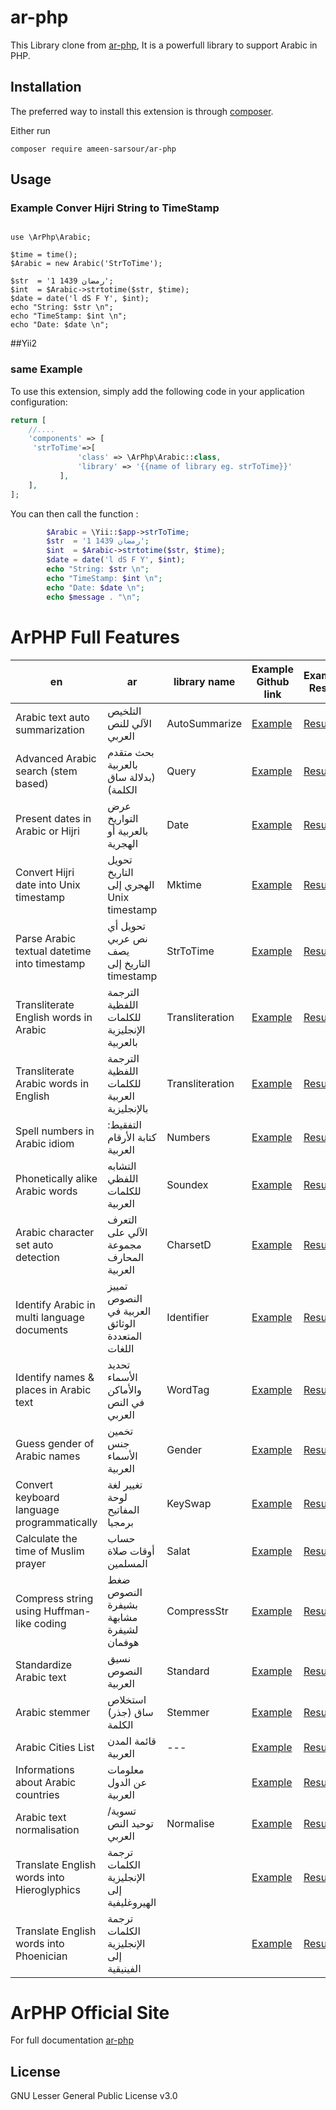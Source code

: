# ar-php 


This Library clone from [ar-php](http://ar-php.com/),
It is a powerfull library to support Arabic in PHP.


Installation
------------

The preferred way to install this extension is through [composer](http://getcomposer.org/download/).

Either run

```
composer require ameen-sarsour/ar-php
```

Usage
-----


### Example Conver Hijri String to TimeStamp

```include ('vendor/autoload.php');

use \ArPhp\Arabic;

$time = time();
$Arabic = new Arabic('StrToTime');

$str  = '1 رمضان 1439';
$int  = $Arabic->strtotime($str, $time);
$date = date('l dS F Y', $int);
echo "String: $str \n";
echo "TimeStamp: $int \n";
echo "Date: $date \n";
```

##Yii2

### same Example 

To use this extension,  simply add the following code in your application configuration:

```php
return [
    //....
    'components' => [
     'strToTime'=>[
               'class' => \ArPhp\Arabic::class,
               'library' => '{{name of library eg. strToTime}}'
           ],
    ],
];
```

You can then call the function :

```php
        $Arabic = \Yii::$app->strToTime;
        $str  = '1 رمضان 1439';
        $int  = $Arabic->strtotime($str, $time);
        $date = date('l dS F Y', $int);
        echo "String: $str \n";
        echo "TimeStamp: $int \n";
        echo "Date: $date \n";
        echo $message . "\n";
```



# ArPHP Full Features
|  en| ar  | library name | Example Github link | Example Result |
| ------- | ------- | ------- | ----- | ----- |
|  Arabic text auto summarization | التلخيص الآلي للنص العربي |AutoSummarize | [Example](https://github.com/ameen-sarsour/ar-php/blob/master/src/I18N/Arabic/Examples/AutoSummarize.php) | [Result](http://www.ar-php.org/I18N/Arabic/Examples/AutoSummarize.php)
| Advanced Arabic search (stem based) |  بحث متقدم بالعربية (بدلالة ساق الكلمة) | Query | [Example](https://github.com/ameen-sarsour/ar-php/blob/master/src/I18N/Arabic/Examples/Query.php) | [Result](http://www.ar-php.org/I18N/Arabic/Examples/Query.php) |
| Present dates in Arabic or Hijri |  عرض التواريخ بالعربية أو الهجرية | Date | [Example](https://github.com/ameen-sarsour/ar-php/blob/master/src/I18N/Arabic/Examples/Date.php) | [Result](http://www.ar-php.org/I18N/Arabic/Examples/Date.php) |
| Convert Hijri date into Unix timestamp  | تحويل التاريخ الهجري إلى Unix timestamp |  Mktime | [Example](https://github.com/ameen-sarsour/ar-php/blob/master/src/I18N/Arabic/Examples/Mktime.php) | [Result](http://www.ar-php.org/I18N/Arabic/Examples/Mktime.php) |
| Parse Arabic textual datetime into timestamp  |  تحويل أي نص عربي يصف التاريخ إلى timestamp  | StrToTime  | [Example](https://github.com/ameen-sarsour/ar-php/blob/master/src/I18N/Arabic/Examples/StrToTime.php) | [Result](http://www.ar-php.org/I18N/Arabic/Examples/StrToTime.php) |
| Transliterate English words in Arabic |  الترجمة اللفظية للكلمات الإنجليزية بالعربية  |  Transliteration | [Example](https://github.com/ameen-sarsour/ar-php/blob/master/src/I18N/Arabic/Examples/ArTransliteration.php) | [Result](http://www.ar-php.org/I18N/Arabic/Examples/ArTransliteration.php) |
| Transliterate Arabic words in English  |   الترجمة اللفظية للكلمات العربية بالإنجليزية | Transliteration  | [Example](https://github.com/ameen-sarsour/ar-php/blob/master/src/I18N/Arabic/Examples/EnTransliteration.php) | [Result](http://www.ar-php.org/I18N/Arabic/Examples/EnTransliteration.php) |
|  Spell numbers in Arabic idiom |   التفقيط: كتابة الأرقام العربية | Numbers  | [Example](https://github.com/ameen-sarsour/ar-php/blob/master/src/I18N/Arabic/Examples/Numbers.php) | [Result](http://www.ar-php.org/I18N/Arabic/Examples/Numbers.php) |
| Phonetically alike Arabic words  |  التشابه اللفظي للكلمات العربية  |  Soundex | [Example](https://github.com/ameen-sarsour/ar-php/blob/master/src/I18N/Arabic/Examples/Soundex.php) | [Result](http://www.ar-php.org/I18N/Arabic/Examples/Soundex.php) |
|  Arabic character set auto detection |  التعرف الآلي على مجموعة المحارف العربية  |  CharsetD | [Example](https://github.com/ameen-sarsour/ar-php/blob/master/src/I18N/Arabic/Examples/CharsetD.php) | [Result](http://www.ar-php.org/I18N/Arabic/Examples/CharsetD.php) |
|  Identify Arabic in multi language documents |  تمييز النصوص العربية في الوثائق المتعددة اللغات  | Identifier  | [Example](https://github.com/ameen-sarsour/ar-php/blob/master/src/I18N/Arabic/Examples/Identifier.php) | [Result](http://www.ar-php.org/I18N/Arabic/Examples/Identifier.php) |
|  Identify names & places in Arabic text |  تحديد الأسماء والأماكن في النص العربي  | WordTag  | [Example](https://github.com/ameen-sarsour/ar-php/blob/master/src/I18N/Arabic/Examples/WordTag.php) | [Result](http://www.ar-php.org/I18N/Arabic/Examples/WordTag.php) |
| Guess gender of Arabic names  |  تخمين جنس الأسماء العربية  | Gender  | [Example](https://github.com/ameen-sarsour/ar-php/blob/master/src/I18N/Arabic/Examples/Gender.php) | [Result](http://www.ar-php.org/I18N/Arabic/Examples/Gender.php) |
|  Convert keyboard language programmatically | تغيير لغة لوحة المفاتيح برمجيا   |  KeySwap | [Example](https://github.com/ameen-sarsour/ar-php/blob/master/src/I18N/Arabic/Examples/KeySwap.php) | [Result](http://www.ar-php.org/I18N/Arabic/Examples/KeySwap.php) |
|  Calculate the time of Muslim prayer | حساب أوقات صلاة المسلمين   | Salat  | [Example](https://github.com/ameen-sarsour/ar-php/blob/master/src/I18N/Arabic/Examples/Salat.php) | [Result](http://www.ar-php.org/I18N/Arabic/Examples/Salat.php) |
| Compress string using Huffman-like coding  |  ضغط النصوص بشيفرة مشابهة لشيفرة هوفمان  | CompressStr  | [Example](https://github.com/ameen-sarsour/ar-php/blob/master/src/I18N/Arabic/Examples/CompressStr.php) | [Result](http://www.ar-php.org/I18N/Arabic/Examples/CompressStr.php) |
| Standardize Arabic text  |  نسيق النصوص العربية  | Standard  | [Example](https://github.com/ameen-sarsour/ar-php/blob/master/src/I18N/Arabic/Examples/Standard.php) | [Result](http://www.ar-php.org/I18N/Arabic/Examples/Standard.php) |
|  Arabic stemmer |  استخلاص ساق  (جذر) الكلمة  |  Stemmer | [Example](https://github.com/ameen-sarsour/ar-php/blob/master/src/I18N/Arabic/Examples/Stemmer.php) | [Result](http://www.ar-php.org/I18N/Arabic/Examples/Stemmer.php) |
|  Arabic Cities List |  قائمة المدن العربية  |  ---  | [Example](https://github.com/ameen-sarsour/ar-php/blob/master/src/I18N/Arabic/Examples/City.php) | [Result](http://www.ar-php.org/I18N/Arabic/Examples/City.php) |
|  Informations about Arabic countries |  معلومات عن الدول العربية  |   | [Example](https://github.com/ameen-sarsour/ar-php/blob/master/src/I18N/Arabic/Examples/Info.php) | [Result](http://www.ar-php.org/I18N/Arabic/Examples/Info.php) |
|  Arabic text normalisation |  تسوية/توحيد النص العربي  | Normalise  | [Example](https://github.com/ameen-sarsour/ar-php/blob/master/src/I18N/Arabic/Examples/Normalise.php) | [Result](http://www.ar-php.org/I18N/Arabic/Examples/Normalise.php) |
| Translate English words into Hieroglyphics  |   ترجمة الكلمات الإنجليزية إلى الهيروغليفية |   | [Example](https://github.com/ameen-sarsour/ar-php/blob/master/src/I18N/Arabic/Examples/Hiero.php) | [Result](http://www.ar-php.org/I18N/Arabic/Examples/Hiero.php) |
|  Translate English words into Phoenician |  ترجمة الكلمات الإنجليزية إلى الفينيقية  |   | [Example](https://github.com/ameen-sarsour/ar-php/blob/master/src/I18N/Arabic/Examples/Phoenician.php) | [Result](http://www.ar-php.org/I18N/Arabic/Examples/Phoenician.php) |



# ArPHP Official Site
For full documentation [ar-php](http://ar-php.com/)

## License

GNU Lesser General Public License v3.0